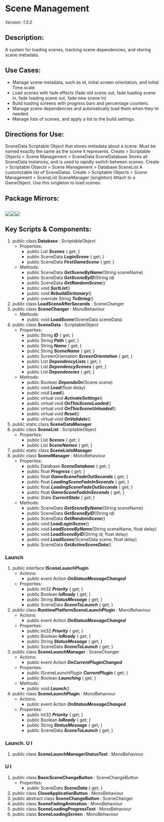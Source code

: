 # Scene Management
*Version: 1.5.0*
## Description: 
A system for loading scenes, tracking scene dependencies, and storing scene metadata.
## Use Cases: 
* Manage scene metadata, such as id, initial screen orientation, and initial Time.scale.
* Load scenes with fade effects (fade old scene out, fade loading scene in, fade loading scene out, fade new scene in) 
* Build loading screens with progress bars and percentage counters.  
* Manage scene dependencies and automatically load them when they're needed. 
* Manage lists of scenes, and apply a list to the build settings.
## Directions for Use: 
SceneData
Scriptable Object that stores metadata about a scene.
Must be named exactly the same as the scene it represents.
Create > Scriptable Objects > Scene Management > SceneData
SceneDatabase
Stores all SceneData instances, and is used to rapidly switch between scenes.
Create > Scriptable Objects > Scene Management > Database
SceneList
A customizable list of SceneDatas.
Create > Scriptable Objects > Scene Management > SceneList
SceneManager (singleton)
Attach to a GameObject.
Use this singleton to load scenes.
## Package Mirrors: 
[<img src='https://img.itch.zone/aW1nLzEzNzQ2ODg3LnBuZw==/original/npRUfq.png'>](https://github.com/Iron-Mountain-Software/scene-management)[<img src='https://img.itch.zone/aW1nLzEzNzQ2ODkyLnBuZw==/original/Fq0ORM.png'>](https://www.npmjs.com/package/com.iron-mountain.scene-management)[<img src='https://img.itch.zone/aW1nLzEzNzQ2ODk4LnBuZw==/original/Rv4m96.png'>](https://iron-mountain.itch.io/scene-management)
---
## Key Scripts & Components: 
1. public class **Database** : ScriptableObject
   * Properties: 
      * public List<SceneData> ***Scenes***  { get; }
      * public SceneData ***LoginScene***  { get; }
      * public SceneData ***FirstGameScene***  { get; }
   * Methods: 
      * public SceneData ***GetSceneByName***(String sceneName)
      * public SceneData ***GetSceneByID***(String id)
      * public SceneData ***GetRandomScene***()
      * public void ***SortList***()
      * public void ***RebuildDictionary***()
      * public override String ***ToString***()
1. public class **LoadSceneAfterSeconds** : SceneChanger
1. public class **SceneChanger** : MonoBehaviour
   * Methods: 
      * public void ***LoadScene***(SceneData sceneData)
1. public class **SceneData** : ScriptableObject
   * Properties: 
      * public String ***ID***  { get; }
      * public String ***Path***  { get; }
      * public String ***Name***  { get; }
      * public String ***SceneName***  { get; }
      * public ScreenOrientation ***ScreenOrientation***  { get; }
      * public List<SceneList> ***DependencyLists***  { get; }
      * public List<SceneAsset> ***DependencyScenes***  { get; }
      * public List<String> ***Dependencies***  { get; }
   * Methods: 
      * public Boolean ***DependsOn***(Scene scene)
      * public void ***Load***(float delay)
      * public void ***Load***()
      * public virtual void ***ActivateSettings***()
      * public virtual void ***OnThisSceneLoaded***()
      * public virtual void ***OnThisSceneUnloaded***()
      * public virtual void ***Reset***()
      * public virtual void ***OnValidate***()
1. public static class **SceneDataManager**
1. public class **SceneList** : ScriptableObject
   * Properties: 
      * public List<SceneAsset> ***Scenes***  { get; }
      * public List<String> ***SceneNames***  { get; }
1. public static class **SceneListsManager**
1. public class **SceneManager** : MonoBehaviour
   * Properties: 
      * public Database ***SceneDatabase***  { get; }
      * public float ***Progress***  { get; }
      * public float ***GameSceneFadeOutSeconds***  { get; }
      * public float ***LoadingSceneFadeInSeconds***  { get; }
      * public float ***LoadingSceneFadeOutSeconds***  { get; }
      * public float ***GameSceneFadeInSeconds***  { get; }
      * public State ***CurrentState***  { get; }
   * Methods: 
      * public SceneData ***GetSceneByName***(String sceneName)
      * public SceneData ***GetSceneByID***(String id)
      * public SceneData ***GetRandomScene***()
      * public void ***LoadLoginScene***()
      * public void ***LoadSceneByName***(String sceneName, float delay)
      * public void ***LoadSceneByID***(String id, float delay)
      * public void ***LoadScene***(SceneData scene, float delay)
      * public SceneData ***GetActiveSceneData***()
### Launch
1. public interface **ISceneLaunchPlugin**
   * Actions: 
      * public event Action ***OnStatusMessageChanged*** 
   * Properties: 
      * public Int32 ***Priority***  { get; }
      * public Boolean ***IsReady***  { get; }
      * public String ***StatusMessage***  { get; }
      * public SceneData ***SceneToLaunch***  { get; }
1. public class **RuntimePlatformSceneLaunchPlugin** : MonoBehaviour
   * Actions: 
      * public event Action ***OnStatusMessageChanged*** 
   * Properties: 
      * public Int32 ***Priority***  { get; }
      * public Boolean ***IsReady***  { get; }
      * public String ***StatusMessage***  { get; }
      * public SceneData ***SceneToLaunch***  { get; }
1. public class **SceneLaunchManager** : SceneChanger
   * Actions: 
      * public event Action ***OnCurrentPluginChanged*** 
   * Properties: 
      * public ISceneLaunchPlugin ***CurrentPlugin***  { get; }
      * public Boolean ***Launching***  { get; }
   * Methods: 
      * public void ***Launch***()
1. public class **SceneLaunchPlugin** : MonoBehaviour
   * Actions: 
      * public event Action ***OnStatusMessageChanged*** 
   * Properties: 
      * public Int32 ***Priority***  { get; }
      * public Boolean ***IsReady***  { get; }
      * public String ***StatusMessage***  { get; }
      * public SceneData ***SceneToLaunch***  { get; }
### Launch. U I
1. public class **SceneLaunchManagerStatusText** : MonoBehaviour
### U I
1. public class **BasicSceneChangeButton** : SceneChangeButton
   * Properties: 
      * public SceneData ***SceneData***  { get; }
1. public class **CloseApplicationButton** : MonoBehaviour
1. public abstract class **SceneChangeButton** : SceneChanger
1. public class **SceneFadingAnimation** : MonoBehaviour
1. public class **SceneLoadingProgressText** : MonoBehaviour
1. public class **SceneLoadingScreen** : MonoBehaviour
